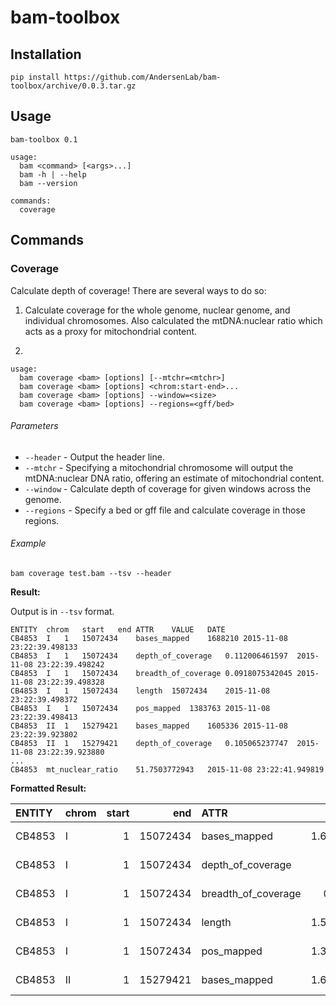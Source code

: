 # bam-toolbox

## Installation

```
pip install https://github.com/AndersenLab/bam-toolbox/archive/0.0.3.tar.gz
```

## Usage

    bam-toolbox 0.1

    usage:
      bam <command> [<args>...]
      bam -h | --help
      bam --version

    commands:
      coverage

## Commands

### Coverage

Calculate depth of coverage! There are several ways to do so:

1. Calculate coverage for the whole genome, nuclear genome, and individual chromosomes. Also calculated the mtDNA:nuclear ratio which acts as a proxy for mitochondrial content.

2.

```
usage:
  bam coverage <bam> [options] [--mtchr=<mtchr>]
  bam coverage <bam> [options] <chrom:start-end>...
  bam coverage <bam> [options] --window=<size>
  bam coverage <bam> [options] --regions=<gff/bed>
```

###### Parameters

* `--header` - Output the header line.
* `--mtchr` - Specifying a mitochondrial chromosome will output the mtDNA:nuclear DNA ratio, offering an estimate of mitochondrial content. 
* `--window` - Calculate depth of coverage for given windows across the genome.
* `--regions` - Specify a bed or gff file and calculate coverage in those regions.

###### Example

```
bam coverage test.bam --tsv --header
```

__Result:__

Output is in `--tsv` format.

```
ENTITY  chrom   start   end ATTR    VALUE   DATE
CB4853  I   1   15072434    bases_mapped    1688210 2015-11-08 23:22:39.498133
CB4853  I   1   15072434    depth_of_coverage   0.112006461597  2015-11-08 23:22:39.498242
CB4853  I   1   15072434    breadth_of_coverage 0.0918075342045 2015-11-08 23:22:39.498328
CB4853  I   1   15072434    length  15072434    2015-11-08 23:22:39.498372
CB4853  I   1   15072434    pos_mapped  1383763 2015-11-08 23:22:39.498413
CB4853  II  1   15279421    bases_mapped    1605336 2015-11-08 23:22:39.923802
CB4853  II  1   15279421    depth_of_coverage   0.105065237747  2015-11-08 23:22:39.923880
...
CB4853  mt_nuclear_ratio    51.7503772943   2015-11-08 23:22:41.949819
```

__Formatted Result:__

| ENTITY   | chrom   |   start |      end | ATTR                |       VALUE | DATE                       |
|:---------|:--------|--------:|---------:|:--------------------|------------:|:---------------------------|
| CB4853   | I       |       1 | 15072434 | bases_mapped        | 1.68821e+06 | 2015-11-08 23:26:41.891988 |
| CB4853   | I       |       1 | 15072434 | depth_of_coverage   | 0.112006    | 2015-11-08 23:26:41.892087 |
| CB4853   | I       |       1 | 15072434 | breadth_of_coverage | 0.0918075   | 2015-11-08 23:26:41.892155 |
| CB4853   | I       |       1 | 15072434 | length              | 1.50724e+07 | 2015-11-08 23:26:41.892198 |
| CB4853   | I       |       1 | 15072434 | pos_mapped          | 1.38376e+06 | 2015-11-08 23:26:41.892239 |
| CB4853   | II      |       1 | 15279421 | bases_mapped        | 1.60534e+06 | 2015-11-08 23:26:42.319937 |
